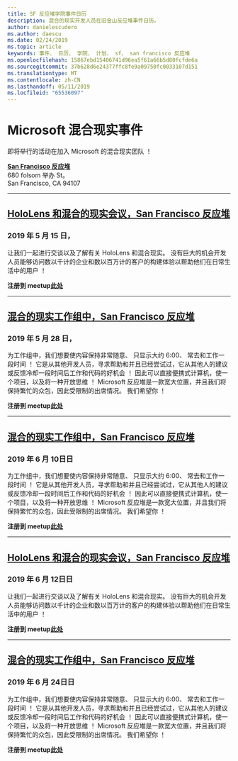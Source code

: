 ```yaml
---
title: SF 反应堆学院事件日历
description: 混合的现实开发人员在旧金山反应堆事件日历。
author: danielescudero
ms.author: daescu
ms.date: 02/24/2019
ms.topic: article
keywords: 事件、 日历、 学院、 计划、 sf、 san francisco 反应堆
ms.openlocfilehash: 15867ebd15406741d96ea5f61a66b5d80fcfde6a
ms.sourcegitcommit: 37b628d6e24377ffc8fe9a09750fc0033107d151
ms.translationtype: MT
ms.contentlocale: zh-CN
ms.lasthandoff: 05/11/2019
ms.locfileid: "65536097"
---
```

# <a name="microsoft-mixed-reality-events"></a>Microsoft 混合现实事件

即将举行的活动在加入 Microsoft 的混合现实团队 ！

**[San Francisco 反应堆](https://developer.microsoft.com/reactor/#ReactorSF)**<br>
680 folsom 举办 St。<br>
San Francisco, CA 94107



---
## <a name="hololens-and-mixed-reality-meetup-san-francisco-reactorhttpsemea01safelinksprotectionoutlookcomurlhttps3a2f2fwwwmeetupcom2fhololens-mr2fdata027c017cdaescu40microsoftcom7ca8ddee063b7949a9992308d6903e62b07c72f988bf86f141af91ab2d7cd011db477c17c07c636854994961074327sdata082fhayyghofjc63hqaeb0bju4wv8jph2bscd2fgihkmog3dreserved0"></a>**[HoloLens 和混合的现实会议，San Francisco 反应堆](https://emea01.safelinks.protection.outlook.com/?url=https%3A%2F%2Fwww.meetup.com%2Fhololens-mr%2F&data=02%7C01%7Cdaescu%40microsoft.com%7Ca8ddee063b7949a9992308d6903e62b0%7C72f988bf86f141af91ab2d7cd011db47%7C1%7C0%7C636854994961074327&sdata=08%2FHAyYghOFJC63HQAeb0bJU4Wv8JPH%2BSCD%2FgIhkMog%3D&reserved=0)**
### <a name="may-15-2019"></a>2019 年 5 月 15 日，
让我们一起进行交谈以及了解有关 HoloLens 和混合现实。 没有巨大的机会开发人员能够访问数以千计的企业和数以百万计的客户的构建体验以帮助他们在日常生活中的用户 ！

**注册到 meetup[此处](https://emea01.safelinks.protection.outlook.com/?url=https%3A%2F%2Fwww.meetup.com%2Fhololens-mr%2F&data=02%7C01%7Cdaescu%40microsoft.com%7Ca8ddee063b7949a9992308d6903e62b0%7C72f988bf86f141af91ab2d7cd011db47%7C1%7C0%7C636854994961074327&sdata=08%2FHAyYghOFJC63HQAeb0bJU4Wv8JPH%2BSCD%2FgIhkMog%3D&reserved=0)**


---
## <a name="mixed-reality-workgroup-san-francisco-reactorhttpsemea01safelinksprotectionoutlookcomurlhttps3a2f2fwwwmeetupcom2fhololens-mr2fdata027c017cdaescu40microsoftcom7ca8ddee063b7949a9992308d6903e62b07c72f988bf86f141af91ab2d7cd011db477c17c07c636854994961124360sdataymnaaiwvxij700mo9gj2boz4w82bgkdjdhijhytfczcfu3dreserved0"></a>**[混合的现实工作组中，San Francisco 反应堆](https://emea01.safelinks.protection.outlook.com/?url=https%3A%2F%2Fwww.meetup.com%2Fhololens-mr%2F&data=02%7C01%7Cdaescu%40microsoft.com%7Ca8ddee063b7949a9992308d6903e62b0%7C72f988bf86f141af91ab2d7cd011db47%7C1%7C0%7C636854994961124360&sdata=YmnAAiWVxIJ700mO9gj%2BOz4W8%2BgKDjDhiJhYtfCzCFU%3D&reserved=0)**
### <a name="may-28-2019"></a>2019 年 5 月 28 日，
为工作组中，我们想要使内容保持非常随意、 只显示大约 6:00、 常去和工作一段时间 ！ 它是从其他开发人员，寻求帮助和并且已经尝试过，它从其他人的建议或反馈冷却一段时间后工作和代码的好机会 ！ 因此可以直接便携式计算机，使一个项目，以及将一种开放思维 ！ Microsoft 反应堆是一款宽大位置，并且我们将保持繁忙的众包，因此受限制的出席情况。 我们希望你 ！

**注册到 meetup[此处](https://emea01.safelinks.protection.outlook.com/?url=https%3A%2F%2Fwww.meetup.com%2Fhololens-mr%2F&data=02%7C01%7Cdaescu%40microsoft.com%7Ca8ddee063b7949a9992308d6903e62b0%7C72f988bf86f141af91ab2d7cd011db47%7C1%7C0%7C636854994961124360&sdata=YmnAAiWVxIJ700mO9gj%2BOz4W8%2BgKDjDhiJhYtfCzCFU%3D&reserved=0)**


---
## <a name="mixed-reality-workgroup-san-francisco-reactorhttpsemea01safelinksprotectionoutlookcomurlhttps3a2f2fwwwmeetupcom2fhololens-mr2fdata027c017cdaescu40microsoftcom7ca8ddee063b7949a9992308d6903e62b07c72f988bf86f141af91ab2d7cd011db477c17c07c636854994961124360sdataymnaaiwvxij700mo9gj2boz4w82bgkdjdhijhytfczcfu3dreserved0"></a>**[混合的现实工作组中，San Francisco 反应堆](https://emea01.safelinks.protection.outlook.com/?url=https%3A%2F%2Fwww.meetup.com%2Fhololens-mr%2F&data=02%7C01%7Cdaescu%40microsoft.com%7Ca8ddee063b7949a9992308d6903e62b0%7C72f988bf86f141af91ab2d7cd011db47%7C1%7C0%7C636854994961124360&sdata=YmnAAiWVxIJ700mO9gj%2BOz4W8%2BgKDjDhiJhYtfCzCFU%3D&reserved=0)** 
### <a name="june-10-2019"></a>2019 年 6 月 10日日
为工作组中，我们想要使内容保持非常随意、 只显示大约 6:00、 常去和工作一段时间 ！ 它是从其他开发人员，寻求帮助和并且已经尝试过，它从其他人的建议或反馈冷却一段时间后工作和代码的好机会 ！ 因此可以直接便携式计算机，使一个项目，以及将一种开放思维 ！ Microsoft 反应堆是一款宽大位置，并且我们将保持繁忙的众包，因此受限制的出席情况。 我们希望你 ！

**注册到 meetup[此处](https://emea01.safelinks.protection.outlook.com/?url=https%3A%2F%2Fwww.meetup.com%2Fhololens-mr%2F&data=02%7C01%7Cdaescu%40microsoft.com%7Ca8ddee063b7949a9992308d6903e62b0%7C72f988bf86f141af91ab2d7cd011db47%7C1%7C0%7C636854994961124360&sdata=YmnAAiWVxIJ700mO9gj%2BOz4W8%2BgKDjDhiJhYtfCzCFU%3D&reserved=0)**


---
## <a name="hololens-and-mixed-reality-meetup-san-francisco-reactorhttpsemea01safelinksprotectionoutlookcomurlhttps3a2f2fwwwmeetupcom2fhololens-mr2fdata027c017cdaescu40microsoftcom7ca8ddee063b7949a9992308d6903e62b07c72f988bf86f141af91ab2d7cd011db477c17c07c636854994961074327sdata082fhayyghofjc63hqaeb0bju4wv8jph2bscd2fgihkmog3dreserved0"></a>**[HoloLens 和混合的现实会议，San Francisco 反应堆](https://emea01.safelinks.protection.outlook.com/?url=https%3A%2F%2Fwww.meetup.com%2Fhololens-mr%2F&data=02%7C01%7Cdaescu%40microsoft.com%7Ca8ddee063b7949a9992308d6903e62b0%7C72f988bf86f141af91ab2d7cd011db47%7C1%7C0%7C636854994961074327&sdata=08%2FHAyYghOFJC63HQAeb0bJU4Wv8JPH%2BSCD%2FgIhkMog%3D&reserved=0)**
### <a name="june-12-2019"></a>2019 年 6 月 12日日
让我们一起进行交谈以及了解有关 HoloLens 和混合现实。 没有巨大的机会开发人员能够访问数以千计的企业和数以百万计的客户的构建体验以帮助他们在日常生活中的用户 ！

**注册到 meetup[此处](https://emea01.safelinks.protection.outlook.com/?url=https%3A%2F%2Fwww.meetup.com%2Fhololens-mr%2F&data=02%7C01%7Cdaescu%40microsoft.com%7Ca8ddee063b7949a9992308d6903e62b0%7C72f988bf86f141af91ab2d7cd011db47%7C1%7C0%7C636854994961074327&sdata=08%2FHAyYghOFJC63HQAeb0bJU4Wv8JPH%2BSCD%2FgIhkMog%3D&reserved=0)**


---
## <a name="mixed-reality-workgroup-san-francisco-reactorhttpsemea01safelinksprotectionoutlookcomurlhttps3a2f2fwwwmeetupcom2fhololens-mr2fdata027c017cdaescu40microsoftcom7ca8ddee063b7949a9992308d6903e62b07c72f988bf86f141af91ab2d7cd011db477c17c07c636854994961124360sdataymnaaiwvxij700mo9gj2boz4w82bgkdjdhijhytfczcfu3dreserved0"></a>**[混合的现实工作组中，San Francisco 反应堆](https://emea01.safelinks.protection.outlook.com/?url=https%3A%2F%2Fwww.meetup.com%2Fhololens-mr%2F&data=02%7C01%7Cdaescu%40microsoft.com%7Ca8ddee063b7949a9992308d6903e62b0%7C72f988bf86f141af91ab2d7cd011db47%7C1%7C0%7C636854994961124360&sdata=YmnAAiWVxIJ700mO9gj%2BOz4W8%2BgKDjDhiJhYtfCzCFU%3D&reserved=0)**
### <a name="june-24-2019"></a>2019 年 6 月 24日日
为工作组中，我们想要使内容保持非常随意、 只显示大约 6:00、 常去和工作一段时间 ！ 它是从其他开发人员，寻求帮助和并且已经尝试过，它从其他人的建议或反馈冷却一段时间后工作和代码的好机会 ！ 因此可以直接便携式计算机，使一个项目，以及将一种开放思维 ！ Microsoft 反应堆是一款宽大位置，并且我们将保持繁忙的众包，因此受限制的出席情况。 我们希望你 ！

**注册到 meetup[此处](https://emea01.safelinks.protection.outlook.com/?url=https%3A%2F%2Fwww.meetup.com%2Fhololens-mr%2F&data=02%7C01%7Cdaescu%40microsoft.com%7Ca8ddee063b7949a9992308d6903e62b0%7C72f988bf86f141af91ab2d7cd011db47%7C1%7C0%7C636854994961124360&sdata=YmnAAiWVxIJ700mO9gj%2BOz4W8%2BgKDjDhiJhYtfCzCFU%3D&reserved=0)**
